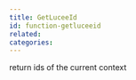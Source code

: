 ```yaml
---
title: GetLuceeId
id: function-getluceeid
related:
categories:
---
```


return ids of the current context